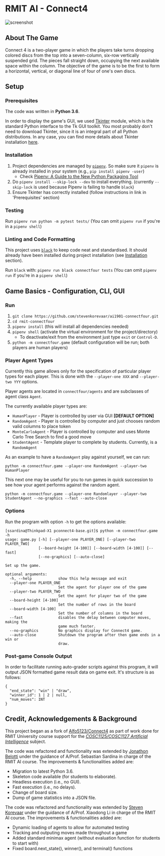 # RMIT AI - Connect4

![screenshot](https://github.com/StevenKorevaar/ai1901-connectfour/blob/master/img/game_example-small.gif)

## About The Game

Connect 4 is a two-player game in which the players take turns dropping colored discs from the top into a seven-column, six-row vertically suspended grid. The pieces fall straight down, occupying the next available space within the column. The objective of the game is to be the first to form a horizontal, vertical, or diagonal line of four of one's own discs.


## Setup

### Prerequisites

The code was written in **Python 3.6**. 

In order to display the game's GUI, we used [Tkinter](https://docs.python.org/3/library/tkinter.html) module, which is the standard Python interface to the Tk GUI toolkit. 
You most probably don't need to download Tkinter, since it is an integral part of all Python distributions. In any case, you can find more details about Tkinter installation [here](http://ftp.ntua.gr/mirror/python/topics/tkinter/download.html).

### Installation

1. Project dependencies are managed by [`pipenv`](https://github.com/pypa/pipenv). So make sure it `pipenv` is already installed in your system (e.g., `pip install pipenv -user`)
     * Check [Pipenv: A Guide to the New Python Packaging Tool
](https://realpython.com/pipenv-guide)
2. Do `pipenv install --skip-lock --dev` to install everything. (currently `--skip-lock` is used because Pipenv is failing to handle `black`)
2. Ensure Tkinter has correctly installed (follow instructions in link in 'Prerequisites' section)

### Testing

Run `pipenv run python -m pytest tests/` (You can omit `pipenv run` if you're in a `pipenv shell`)

### Linting and Code Formatting

This project uses [`black`](https://github.com/ambv/black) to keep code neat and standardised. It should already have been installed during project installation (see [Installation](#installation) section).

Run `black` with: `pipenv run black connectfour tests` (You can omit `pipenv run` if you're in a `pipenv shell`)



## Game Basics - Configuration, CLI, GUI

### Run

1. `git clone https://github.com/stevenkorevaar/ai1901-connectfour.git`
2. `cd rmit-connectfour`
3. `pipenv install` (this will install all dependencies needed) 
4. `pipenv shell` (activate the virtual environment for the project/directory)
    * To deactivate/exit from the environment just type `exit` or `Control-D`.
4. `python -m connectfour.game` (default configuration will be run; both players are human players)


### Player Agent Types

Currently this game allows only for the specification of particular player types for each player. This is done with the `--player-one XXX` and `--player-two YYY` options. 

Player agents are located in `connectfour/agents` and are subclasses of agent class `Agent`.


The currently available player types are:

* `HumanPlayer` - Player is controlled by user via GUI **[DEFAULT OPTION]**
* `RandomAgent` - Player is controlled by computer and just chooses random valid columns to place token
* `MonteCarloAgent` - Player is controlled by computer and uses Monte Carlo Tree Search to find a good move
* `StudentAgent` - Template player to complete by students. Currently, is a  `RandomAgent`


As an example to have a `RandomAgent` play against yourself, we can run:

`python -m connectfour.game --player-one RandomAgent --player-two HumanPlayer`

This next one may be useful for you to run games in quick succession to see how your agent performs against the random agent.

`python -m connectfour.game --player-one Randomlayer --player-two StudentAgent --no-graphics --fast --auto-close`


### Options

Run the program with option `-h` to get the options available:

```
[ssardina@Thinkpad-X1 pconnect4-base.git]$ python -m connectfour.game  -h
usage: game.py [-h] [--player-one PLAYER_ONE] [--player-two PLAYER_TWO]
               [--board-height [4-100]] [--board-width [4-100]] [--fast]
               [--no-graphics] [--auto-close]

Set up the game.

optional arguments:
  -h, --help            show this help message and exit
  --player-one PLAYER_ONE
                        Set the agent for player one of the game
  --player-two PLAYER_TWO
                        Set the agent for player two of the game
  --board-height [4-100]
                        Set the number of rows in the board
  --board-width [4-100]
                        Set the number of columns in the board
  --fast                disables the delay between computer moves, making the
                        game much faster.
  --no-graphics         No graphics display for Connect4 game.
  --auto-close          Shutdown the program after then game ends in a win or
                        draw.
```


### Post-game Console Output

In order to facilitate running auto-grader scripts against this program, it will output JSON formatted game result data on game exit. It's structure is as follows:

```
{
  "end_state": "win" | "draw",
  "winner_id": 1 | 2 | null,
  "num_moves": INT
}
```


## Credit, Acknowledgements & Background

This project began as a fork of [Alfo5123/Connect4](https://github.com/Alfo5123/Connect4) as part of work done for RMIT University course support for the [*COSC1125/COSC1127 Artificial Intelligence*](http://www1.rmit.edu.au/courses/004123) subject.  

The code was refactored and functionality was extended by [Jonathon Belotti](https://github.com/thundergolfer) under the guidance of A/Prof. Sebastian Sardina in charge of the RMIT AI course. The improvements & functionalities added are:

* Migration to latest Python 3.6.
* Skeleton code available (for students to elaborate).
* Headless execution (i.e., no GUI).
* Fast execution (i.e., no delays).
* Change of board size.
* Dump of game statistics into a JSON file.


The code was refactored and functionality was extended by [Steven Korevaar](https://github.com/StevenKorevaar) under the guidance of A/Prof. Xiaodong Li in charge of the RMIT AI course. The improvements & functionalities added are:

* Dynamic loading of agents to allow for automated testing 
* Tracking and outputing moves made throughout a game
* Added standard minimax agent (without evaluation function for students to start with)
* Fixed board.next_state(), winner(), and terminal() functions

